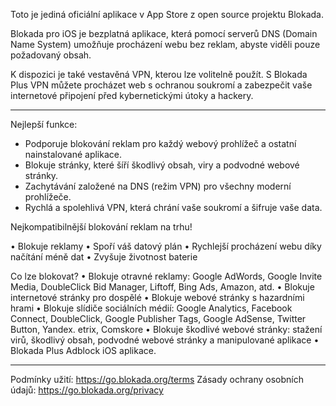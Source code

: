 Toto je jediná oficiální aplikace v App Store z open source projektu Blokada.

Blokada pro iOS je bezplatná aplikace, která pomocí serverů DNS (Domain Name System) umožňuje procházení webu bez reklam, abyste viděli pouze požadovaný obsah.

K dispozici je také vestavěná VPN, kterou lze volitelně použít. S Blokada Plus VPN můžete procházet web s ochranou soukromí a zabezpečit vaše internetové připojení před kybernetickými útoky a hackery.

----

Nejlepší funkce:

- Podporuje blokování reklam pro každý webový prohlížeč a ostatní nainstalované aplikace.
- Blokuje stránky, které šíří škodlivý obsah, viry a podvodné webové stránky.
- Zachytávání založené na DNS (režim VPN) pro všechny moderní prohlížeče.
- Rychlá a spolehlivá VPN, která chrání vaše soukromí a šifruje vaše data.

Nejkompatibilnější blokování reklam na trhu!

• Blokuje reklamy • Spoří váš datový plán • Rychlejší procházení webu díky načítání méně dat • Zvyšuje životnost baterie

Co lze blokovat? • Blokuje otravné reklamy: Google AdWords, Google Invite Media, DoubleClick Bid Manager, Liftoff, Bing Ads, Amazon, atd. • Blokuje internetové stránky pro dospělé • Blokuje webové stránky s hazardními hrami • Blokuje slídiče sociálních médií: Google Analytics, Facebook Connect, DoubleClick, Google Publisher Tags, Google AdSense, Twitter Button, Yandex. etrix, Comskore • Blokuje škodlivé webové stránky: stažení virů, škodlivý obsah, podvodné webové stránky a manipulované aplikace • Blokada Plus Adblock iOS aplikace.

----

Podmínky užití: https://go.blokada.org/terms Zásady ochrany osobních údajů: https://go.blokada.org/privacy

